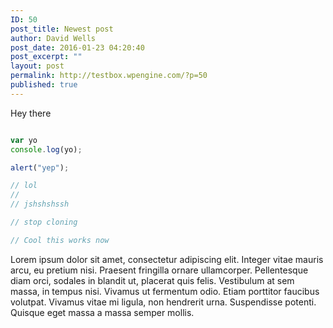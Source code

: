 ```yaml
---
ID: 50
post_title: Newest post
author: David Wells
post_date: 2016-01-23 04:20:40
post_excerpt: ""
layout: post
permalink: http://testbox.wpengine.com/?p=50
published: true
---
```

Hey there

```js

var yo
console.log(yo);

alert("yep");

// lol
//
// jshshshssh

// stop cloning

// Cool this works now

```

Lorem ipsum dolor sit amet, consectetur adipiscing elit. Integer vitae mauris arcu, eu pretium nisi. Praesent fringilla ornare ullamcorper. Pellentesque diam orci, sodales in blandit ut, placerat quis felis. Vestibulum at sem massa, in tempus nisi. Vivamus ut fermentum odio. Etiam porttitor faucibus volutpat. Vivamus vitae mi ligula, non hendrerit urna. Suspendisse potenti. Quisque eget massa a massa semper mollis.